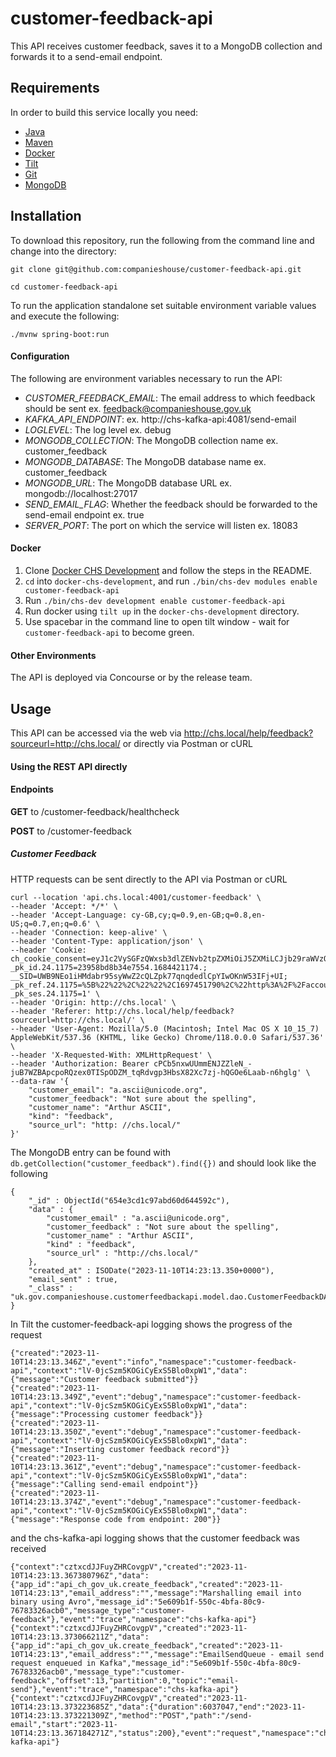 # customer-feedback-api
This API receives customer feedback, saves it to a MongoDB collection and forwards it to a send-email endpoint.

## Requirements

In order to build this service locally you need:

- [Java](http://www.oracle.com/technetwork/java/javase/downloads)
- [Maven](https://maven.apache.org/download.cgi)
- [Docker](https://www.docker.com/)
- [Tilt](https://tilt.dev/)
- [Git](https://git-scm.com/downloads)
- [MongoDB](https://www.mongodb.com)

## Installation

To download this repository, run the following from the command line and change into the directory:

```
git clone git@github.com:companieshouse/customer-feedback-api.git

cd customer-feedback-api
```

To run the application standalone set suitable environment variable values and execute the following:

```
./mvnw spring-boot:run
```

#### Configuration

The following are environment variables necessary to run the API:

* _CUSTOMER_FEEDBACK_EMAIL_: The email address to which feedback should be sent ex. feedback@companieshouse.gov.uk
* _KAFKA_API_ENDPOINT_: ex. http://chs-kafka-api:4081/send-email
* _LOGLEVEL_: The log level ex. debug
* _MONGODB_COLLECTION_: The MongoDB collection name ex. customer_feedback
* _MONGODB_DATABASE_: The MongoDB database name ex. customer_feedback
* _MONGODB_URL_: The MongoDB database URL ex. mongodb://localhost:27017
* _SEND_EMAIL_FLAG_: Whether the feedback should be forwarded to the send-email endpoint ex. true
* _SERVER_PORT_: The port on which the service will listen  ex. 18083

#### Docker

1. Clone [Docker CHS Development](https://github.com/companieshouse/docker-chs-development) and follow the steps in the README.
2. `cd` into `docker-chs-development`, and run `./bin/chs-dev modules enable customer-feedback-api`
3. Run `./bin/chs-dev development enable customer-feedback-api`
4. Run docker using `tilt up` in the `docker-chs-development` directory.
5. Use spacebar in the command line to open tilt window - wait for `customer-feedback-api` to become green.



#### Other Environments

The API is deployed via Concourse or by the release team.

## Usage

This API can be accessed via the web via http://chs.local/help/feedback?sourceurl=http://chs.local/
or directly via Postman or cURL

#### Using the REST API directly


#### Endpoints

__GET__ to /customer-feedback/healthcheck

__POST__ to /customer-feedback

##### Customer Feedback

HTTP requests can be sent directly to the API via Postman or cURL

```
curl --location 'api.chs.local:4001/customer-feedback' \
--header 'Accept: */*' \
--header 'Accept-Language: cy-GB,cy;q=0.9,en-GB;q=0.8,en-US;q=0.7,en;q=0.6' \
--header 'Connection: keep-alive' \
--header 'Content-Type: application/json' \
--header 'Cookie: ch_cookie_consent=eyJ1c2VySGFzQWxsb3dlZENvb2tpZXMiOiJ5ZXMiLCJjb29raWVzQWxsb3dlZCI6WyJwaXdpayIsImdvb2dsZSJdfQ==; _pk_id.24.1175=23958bd8b34e7554.1684421174.; __SID=UWB9NEo1iHMdabr95syWwZ2cQLZpk77qnqdedlCpYIwOKnW53IFj+UI; _pk_ref.24.1175=%5B%22%22%2C%22%22%2C1697451790%2C%22http%3A%2F%2Faccount.chs.local%2F%22%5D; _pk_ses.24.1175=1' \
--header 'Origin: http://chs.local' \
--header 'Referer: http://chs.local/help/feedback?sourceurl=http://chs.local/' \
--header 'User-Agent: Mozilla/5.0 (Macintosh; Intel Mac OS X 10_15_7) AppleWebKit/537.36 (KHTML, like Gecko) Chrome/118.0.0.0 Safari/537.36' \
--header 'X-Requested-With: XMLHttpRequest' \
--header 'Authorization: Bearer cPCb5nxwUUmmENJZZleN_-juB7WZBApcpoRQzex0TISpODZM_tqRdvgp3HbsX82Xc7zj-hQGOe6Laab-n6hglg' \
--data-raw '{
    "customer_email": "a.ascii@unicode.org",
    "customer_feedback": "Not sure about the spelling",
    "customer_name": "Arthur ASCII",
    "kind": "feedback",
    "source_url": "http: //chs.local/"
}'
```

The MongoDB entry can be found with ```db.getCollection("customer_feedback").find({})```
and should look like the following
```
{
    "_id" : ObjectId("654e3cd1c97abd60d644592c"),
    "data" : {
        "customer_email" : "a.ascii@unicode.org",
        "customer_feedback" : "Not sure about the spelling",
        "customer_name" : "Arthur ASCII",
        "kind" : "feedback",
        "source_url" : "http://chs.local/"
    },
    "created_at" : ISODate("2023-11-10T14:23:13.350+0000"),
    "email_sent" : true,
    "_class" : "uk.gov.companieshouse.customerfeedbackapi.model.dao.CustomerFeedbackDAO"
}
```

In Tilt the customer-feedback-api logging shows the progress of the request

```
{"created":"2023-11-10T14:23:13.346Z","event":"info","namespace":"customer-feedback-api","context":"lV-0jcSzm5KOGiCyExS5Blo0xpW1","data":{"message":"Customer feedback submitted"}}
{"created":"2023-11-10T14:23:13.349Z","event":"debug","namespace":"customer-feedback-api","context":"lV-0jcSzm5KOGiCyExS5Blo0xpW1","data":{"message":"Processing customer feedback"}}
{"created":"2023-11-10T14:23:13.350Z","event":"debug","namespace":"customer-feedback-api","context":"lV-0jcSzm5KOGiCyExS5Blo0xpW1","data":{"message":"Inserting customer feedback record"}}
{"created":"2023-11-10T14:23:13.361Z","event":"debug","namespace":"customer-feedback-api","context":"lV-0jcSzm5KOGiCyExS5Blo0xpW1","data":{"message":"Calling send-email endpoint"}}
{"created":"2023-11-10T14:23:13.374Z","event":"debug","namespace":"customer-feedback-api","context":"lV-0jcSzm5KOGiCyExS5Blo0xpW1","data":{"message":"Response code from endpoint: 200"}}
```

and the  chs-kafka-api logging shows that the customer feedback was received
```
{"context":"cztxcdJJFuyZHRCovgpV","created":"2023-11-10T14:23:13.367380796Z","data":{"app_id":"api_ch_gov_uk.create_feedback","created":"2023-11-10T14:23:13","email_address":"","message":"Marshalling email into binary using Avro","message_id":"5e609b1f-550c-4bfa-80c9-76783326acb0","message_type":"customer-feedback"},"event":"trace","namespace":"chs-kafka-api"}
{"context":"cztxcdJJFuyZHRCovgpV","created":"2023-11-10T14:23:13.373066211Z","data":{"app_id":"api_ch_gov_uk.create_feedback","created":"2023-11-10T14:23:13","email_address":"","message":"EmailSendQueue - email send request enqueued in Kafka","message_id":"5e609b1f-550c-4bfa-80c9-76783326acb0","message_type":"customer-feedback","offset":13,"partition":0,"topic":"email-send"},"event":"trace","namespace":"chs-kafka-api"}
{"context":"cztxcdJJFuyZHRCovgpV","created":"2023-11-10T14:23:13.373223685Z","data":{"duration":6037047,"end":"2023-11-10T14:23:13.373221309Z","method":"POST","path":"/send-email","start":"2023-11-10T14:23:13.367184271Z","status":200},"event":"request","namespace":"chs-kafka-api"}
```
